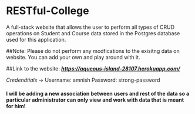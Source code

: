 # RESTful-College
A full-stack website that allows the user to perform all types of CRUD operations on Student and Course data stored in the Postgres database used for this application.

##Note: Please do not perform any modfications to the exisitng data on website. You can add your own and play around with it.

##Link to the website: 
***https://aqueous-island-28107.herokuapp.com/***

*Credendtials* -> Username: amnish
                  Password: strong-password

#### I will be adding a new association between users and rest of the data so a particular administrator can only view and work with data that is meant for him!
